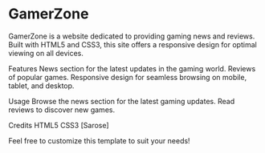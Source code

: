 # GamerZone
GamerZone is a website dedicated to providing gaming news and reviews. Built with HTML5 and CSS3, this site offers a responsive design for optimal viewing on all devices.

Features
News section for the latest updates in the gaming world.
Reviews of popular games.
Responsive design for seamless browsing on mobile, tablet, and desktop.

Usage
Browse the news section for the latest gaming updates.
Read reviews to discover new games.

Credits
HTML5
CSS3
[Sarose]

Feel free to customize this template to suit your needs!
